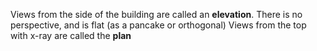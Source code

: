 Views from the side of the building are called an **elevation**. There is no perspective, and is flat (as a pancake or orthogonal)
Views from the top with x-ray are called the **plan**
